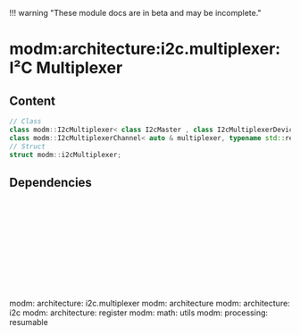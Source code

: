 !!! warning "These module docs are in beta and may be incomplete."

# modm:architecture:i2c.multiplexer: I²C Multiplexer



## Content

```cpp
// Class
class modm::I2cMultiplexer< class I2cMaster , class I2cMultiplexerDevice  >;
class modm::I2cMultiplexerChannel< auto & multiplexer, typename std::remove_reference_t< decltype(multiplexer)>::Channel channel >;
// Struct
struct modm::i2cMultiplexer;
```
## Dependencies

<?xml version="1.0" encoding="UTF-8" standalone="no"?>
<!DOCTYPE svg PUBLIC "-//W3C//DTD SVG 1.1//EN"
 "http://www.w3.org/Graphics/SVG/1.1/DTD/svg11.dtd">
<!-- Generated by graphviz version 2.40.1 (20161225.0304)
 -->
<!-- Title: modm:architecture:i2c.multiplexer Pages: 1 -->
<svg width="462pt" height="150pt"
 viewBox="0.00 0.00 462.00 150.00" xmlns="http://www.w3.org/2000/svg" xmlns:xlink="http://www.w3.org/1999/xlink">
<g id="graph0" class="graph" transform="scale(1 1) rotate(0) translate(4 146)">
<title>modm:architecture:i2c.multiplexer</title>
<polygon fill="#ffffff" stroke="transparent" points="-4,4 -4,-146 458,-146 458,4 -4,4"/>
<!-- modm_architecture_i2c_multiplexer -->
<g id="node1" class="node">
<title>modm_architecture_i2c_multiplexer</title>
<polygon fill="#d3d3d3" stroke="#000000" stroke-width="2" points="292,-53 192,-53 192,0 292,0 292,-53"/>
<text text-anchor="middle" x="242" y="-37.8" font-family="Times,serif" font-size="14.00" fill="#000000">modm:</text>
<text text-anchor="middle" x="242" y="-22.8" font-family="Times,serif" font-size="14.00" fill="#000000">architecture:</text>
<text text-anchor="middle" x="242" y="-7.8" font-family="Times,serif" font-size="14.00" fill="#000000">i2c.multiplexer</text>
</g>
<!-- modm_architecture -->
<g id="node2" class="node">
<title>modm_architecture</title>
<g id="a_node2"><a xlink:href="../modm-architecture" xlink:title="modm:&#10;architecture">
<polygon fill="#d3d3d3" stroke="#000000" points="80,-134.5 0,-134.5 0,-96.5 80,-96.5 80,-134.5"/>
<text text-anchor="middle" x="40" y="-119.3" font-family="Times,serif" font-size="14.00" fill="#000000">modm:</text>
<text text-anchor="middle" x="40" y="-104.3" font-family="Times,serif" font-size="14.00" fill="#000000">architecture</text>
</a>
</g>
</g>
<!-- modm_architecture_i2c_multiplexer&#45;&gt;modm_architecture -->
<g id="edge1" class="edge">
<title>modm_architecture_i2c_multiplexer&#45;&gt;modm_architecture</title>
<path fill="none" stroke="#000000" d="M191.7986,-45.4272C161.6477,-57.1837 122.7199,-73.0516 89,-89 87.011,-89.9407 84.9886,-90.9235 82.9543,-91.9335"/>
<polygon fill="#000000" stroke="#000000" points="81.3431,-88.8263 74.0269,-96.4894 84.525,-95.0613 81.3431,-88.8263"/>
</g>
<!-- modm_architecture_i2c -->
<g id="node3" class="node">
<title>modm_architecture_i2c</title>
<g id="a_node3"><a xlink:href="../modm-architecture-i2c" xlink:title="modm:&#10;architecture:&#10;i2c">
<polygon fill="#d3d3d3" stroke="#000000" points="182,-142 98,-142 98,-89 182,-89 182,-142"/>
<text text-anchor="middle" x="140" y="-126.8" font-family="Times,serif" font-size="14.00" fill="#000000">modm:</text>
<text text-anchor="middle" x="140" y="-111.8" font-family="Times,serif" font-size="14.00" fill="#000000">architecture:</text>
<text text-anchor="middle" x="140" y="-96.8" font-family="Times,serif" font-size="14.00" fill="#000000">i2c</text>
</a>
</g>
</g>
<!-- modm_architecture_i2c_multiplexer&#45;&gt;modm_architecture_i2c -->
<g id="edge2" class="edge">
<title>modm_architecture_i2c_multiplexer&#45;&gt;modm_architecture_i2c</title>
<path fill="none" stroke="#000000" d="M211.3966,-53.2029C201.0082,-62.2673 189.268,-72.5112 178.3528,-82.0353"/>
<polygon fill="#000000" stroke="#000000" points="175.8156,-79.6041 170.5818,-88.8159 180.4178,-84.8785 175.8156,-79.6041"/>
</g>
<!-- modm_architecture_register -->
<g id="node4" class="node">
<title>modm_architecture_register</title>
<g id="a_node4"><a xlink:href="../modm-architecture-register" xlink:title="modm:&#10;architecture:&#10;register">
<polygon fill="#d3d3d3" stroke="#000000" points="284,-142 200,-142 200,-89 284,-89 284,-142"/>
<text text-anchor="middle" x="242" y="-126.8" font-family="Times,serif" font-size="14.00" fill="#000000">modm:</text>
<text text-anchor="middle" x="242" y="-111.8" font-family="Times,serif" font-size="14.00" fill="#000000">architecture:</text>
<text text-anchor="middle" x="242" y="-96.8" font-family="Times,serif" font-size="14.00" fill="#000000">register</text>
</a>
</g>
</g>
<!-- modm_architecture_i2c_multiplexer&#45;&gt;modm_architecture_register -->
<g id="edge3" class="edge">
<title>modm_architecture_i2c_multiplexer&#45;&gt;modm_architecture_register</title>
<path fill="none" stroke="#000000" d="M242,-53.2029C242,-61.2113 242,-70.1403 242,-78.6802"/>
<polygon fill="#000000" stroke="#000000" points="238.5001,-78.8159 242,-88.8159 245.5001,-78.8159 238.5001,-78.8159"/>
</g>
<!-- modm_math_utils -->
<g id="node5" class="node">
<title>modm_math_utils</title>
<g id="a_node5"><a xlink:href="../modm-math-utils" xlink:title="modm:&#10;math:&#10;utils">
<polygon fill="#d3d3d3" stroke="#000000" points="358,-142 302,-142 302,-89 358,-89 358,-142"/>
<text text-anchor="middle" x="330" y="-126.8" font-family="Times,serif" font-size="14.00" fill="#000000">modm:</text>
<text text-anchor="middle" x="330" y="-111.8" font-family="Times,serif" font-size="14.00" fill="#000000">math:</text>
<text text-anchor="middle" x="330" y="-96.8" font-family="Times,serif" font-size="14.00" fill="#000000">utils</text>
</a>
</g>
</g>
<!-- modm_architecture_i2c_multiplexer&#45;&gt;modm_math_utils -->
<g id="edge4" class="edge">
<title>modm_architecture_i2c_multiplexer&#45;&gt;modm_math_utils</title>
<path fill="none" stroke="#000000" d="M268.4029,-53.2029C277.1914,-62.0913 287.1013,-72.1138 296.3619,-81.4797"/>
<polygon fill="#000000" stroke="#000000" points="294.0959,-84.1658 303.6157,-88.8159 299.0735,-79.2441 294.0959,-84.1658"/>
</g>
<!-- modm_processing_resumable -->
<g id="node6" class="node">
<title>modm_processing_resumable</title>
<g id="a_node6"><a xlink:href="../modm-processing-resumable" xlink:title="modm:&#10;processing:&#10;resumable">
<polygon fill="#d3d3d3" stroke="#000000" points="454,-142 376,-142 376,-89 454,-89 454,-142"/>
<text text-anchor="middle" x="415" y="-126.8" font-family="Times,serif" font-size="14.00" fill="#000000">modm:</text>
<text text-anchor="middle" x="415" y="-111.8" font-family="Times,serif" font-size="14.00" fill="#000000">processing:</text>
<text text-anchor="middle" x="415" y="-96.8" font-family="Times,serif" font-size="14.00" fill="#000000">resumable</text>
</a>
</g>
</g>
<!-- modm_architecture_i2c_multiplexer&#45;&gt;modm_processing_resumable -->
<g id="edge5" class="edge">
<title>modm_architecture_i2c_multiplexer&#45;&gt;modm_processing_resumable</title>
<path fill="none" stroke="#000000" d="M292.1151,-50.9754C312.9019,-61.2622 337.4078,-73.5619 366.5753,-88.8384"/>
<polygon fill="#000000" stroke="#000000" points="365.2978,-92.121 375.7779,-93.676 368.555,-85.9249 365.2978,-92.121"/>
</g>
</g>
</svg>

